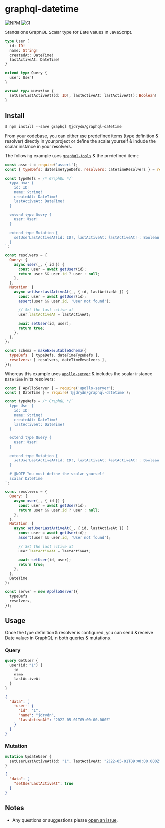 # graphql-datetime

[![NPM](https://badge.fury.io/js/@jdrydn%2Fgraphql-datetime.svg)](https://npm.im/@jdrydn/graphql-datetime)
[![CI](https://github.com/jdrydn/graphql-scalars/actions/workflows/ci.yml/badge.svg)](https://github.com/jdrydn/graphql-scalars/actions/workflows/ci.yml)

Standalone GraphQL Scalar type for Date values in JavaScript.

```graphql
type User {
  id: ID!
  name: String!
  createdAt: DateTime!
  lastActiveAt: DateTime!
}

extend type Query {
  user: User!
}

extend type Mutation {
  setUserLastActiveAt(id: ID!, lastActiveAt: lastActiveAt!): Boolean!
}
```

## Install

```
$ npm install --save graphql @jdrydn/graphql-datetime
```

From your codebase, you can either use predefined items (type definition & resolver) directly in your project or define the scalar yourself & include the scalar instance in your resolvers.

The following example uses [`graphql-tools`](https://npm.im/graphql-tools) & the predefined items:

```js
const assert = require('assert');
const { typeDefs: dateTimeTypeDefs, resolvers: dateTimeResolvers } = require('@jdrydn/graphql-datetime');

const typeDefs = /* GraphQL */`
  type User {
    id: ID!
    name: String!
    createdAt: DateTime!
    lastActiveAt: DateTime!
  }

  extend type Query {
    user: User!
  }

  extend type Mutation {
    setUserLastActiveAt(id: ID!, lastActiveAt: lastActiveAt!): Boolean!
  }
`;

const resolvers = {
  Query: {
    async user(_, { id }) {
      const user = await getUser(id);
      return user && user.id ? user : null;
    },
  },
  Mutation: {
    async setUserLastActiveAt(_, { id, lastActiveAt }) {
      const user = await getUser(id);
      assert(user && user.id, 'User not found');

      // Set the last active at
      user.lastActiveAt = lastActiveAt;

      await setUser(id, user);
      return true;
    },
  },
};

const schema = makeExecutableSchema({
  typeDefs: [ typeDefs, dateTimeTypeDefs ],
  resolvers: [ resolvers, dateTimeResolvers ],
});
```

Whereas this example uses [`apollo-server`](https://npm.im/apollo-server) & includes the scalar instance `DateTime` in its resolvers:

```js
const { ApolloServer } = require('apollo-server');
const { DateTime } = require('@jdrydn/graphql-datetime');

const typeDefs = /* GraphQL */`
  type User {
    id: ID!
    name: String!
    createdAt: DateTime!
    lastActiveAt: DateTime!
  }

  extend type Query {
    user: User!
  }

  extend type Mutation {
    setUserLastActiveAt(id: ID!, lastActiveAt: lastActiveAt!): Boolean!
  }

  # @NOTE You must define the scalar yourself
  scalar DateTime
`;

const resolvers = {
  Query: {
    async user(_, { id }) {
      const user = await getUser(id);
      return user && user.id ? user : null;
    },
  },
  Mutation: {
    async setUserLastActiveAt(_, { id, lastActiveAt }) {
      const user = await getUser(id);
      assert(user && user.id, 'User not found');

      // Set the last active at
      user.lastActiveAt = lastActiveAt;

      await setUser(id, user);
      return true;
    },
  },
  DateTime,
};

const server = new ApolloServer({
  typeDefs,
  resolvers,
});
```

## Usage

Once the type definition & resolver is configured, you can send & receive Date values in GraphQL in both queries & mutations.

### Query

```graphql
query GetUser {
  user(id: "1") {
    id
    name
    lastActiveAt
  }
}
```
```json
{
  "data": {
    "user": {
      "id": "1",
      "name": "jdrydn",
      "lastActiveAt": "2022-05-01T09:00:00.000Z"
    }
  }
}
```

### Mutation

```graphql
mutation UpdateUser {
  setUserLastActiveAt(id: "1", lastActiveAt: "2022-05-01T09:00:00.000Z")
}
```
```json
{
  "data": {
    "setUserLastActiveAt": true
  }
}
```

## Notes

- Any questions or suggestions please [open an issue](https://github.com/jdrydn/graphql-scalars/issues).
